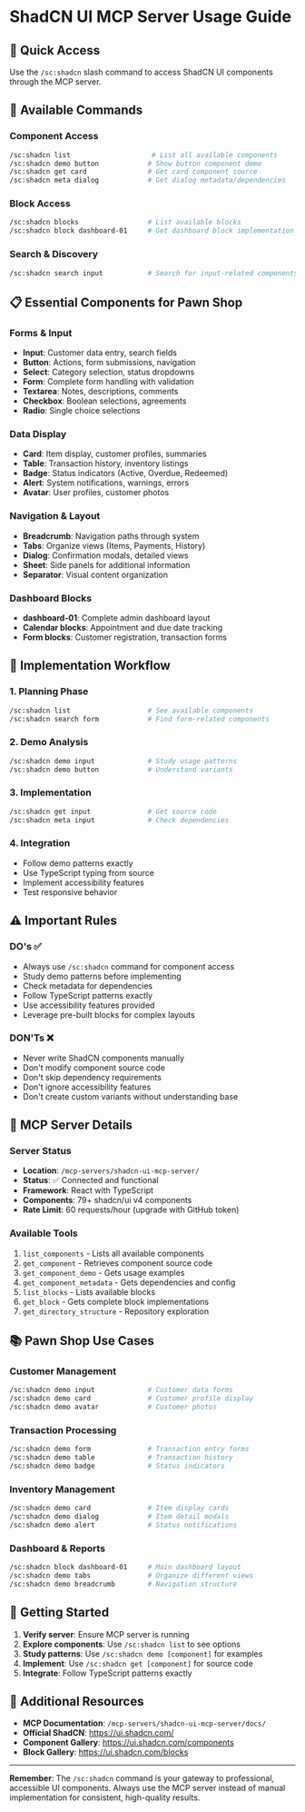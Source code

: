 # ShadCN UI MCP Server Usage Guide

## 🎯 Quick Access

Use the `/sc:shadcn` slash command to access ShadCN UI components through the MCP server.

## 🔧 Available Commands

### Component Access
```bash
/sc:shadcn list                    # List all available components
/sc:shadcn demo button            # Show button component demo
/sc:shadcn get card               # Get card component source
/sc:shadcn meta dialog            # Get dialog metadata/dependencies
```

### Block Access
```bash
/sc:shadcn blocks                 # List available blocks
/sc:shadcn block dashboard-01     # Get dashboard block implementation
```

### Search & Discovery
```bash
/sc:shadcn search input           # Search for input-related components
```

## 📋 Essential Components for Pawn Shop

### Forms & Input
- **Input**: Customer data entry, search fields
- **Button**: Actions, form submissions, navigation
- **Select**: Category selection, status dropdowns
- **Form**: Complete form handling with validation
- **Textarea**: Notes, descriptions, comments
- **Checkbox**: Boolean selections, agreements
- **Radio**: Single choice selections

### Data Display
- **Card**: Item display, customer profiles, summaries
- **Table**: Transaction history, inventory listings
- **Badge**: Status indicators (Active, Overdue, Redeemed)
- **Alert**: System notifications, warnings, errors
- **Avatar**: User profiles, customer photos

### Navigation & Layout
- **Breadcrumb**: Navigation paths through system
- **Tabs**: Organize views (Items, Payments, History)
- **Dialog**: Confirmation modals, detailed views
- **Sheet**: Side panels for additional information
- **Separator**: Visual content organization

### Dashboard Blocks
- **dashboard-01**: Complete admin dashboard layout
- **Calendar blocks**: Appointment and due date tracking
- **Form blocks**: Customer registration, transaction forms

## 🎨 Implementation Workflow

### 1. Planning Phase
```bash
/sc:shadcn list                   # See available components
/sc:shadcn search form            # Find form-related components
```

### 2. Demo Analysis
```bash
/sc:shadcn demo input             # Study usage patterns
/sc:shadcn demo button            # Understand variants
```

### 3. Implementation
```bash
/sc:shadcn get input              # Get source code
/sc:shadcn meta input             # Check dependencies
```

### 4. Integration
- Follow demo patterns exactly
- Use TypeScript typing from source
- Implement accessibility features
- Test responsive behavior

## ⚠️ Important Rules

### DO's ✅
- Always use `/sc:shadcn` command for component access
- Study demo patterns before implementing
- Check metadata for dependencies
- Follow TypeScript patterns exactly
- Use accessibility features provided
- Leverage pre-built blocks for complex layouts

### DON'Ts ❌
- Never write ShadCN components manually
- Don't modify component source code
- Don't skip dependency requirements
- Don't ignore accessibility features
- Don't create custom variants without understanding base

## 🔧 MCP Server Details

### Server Status
- **Location**: `/mcp-servers/shadcn-ui-mcp-server/`
- **Status**: ✅ Connected and functional
- **Framework**: React with TypeScript
- **Components**: 79+ shadcn/ui v4 components
- **Rate Limit**: 60 requests/hour (upgrade with GitHub token)

### Available Tools
1. `list_components` - Lists all available components
2. `get_component` - Retrieves component source code
3. `get_component_demo` - Gets usage examples
4. `get_component_metadata` - Gets dependencies and config
5. `list_blocks` - Lists available blocks
6. `get_block` - Gets complete block implementations
7. `get_directory_structure` - Repository exploration

## 📚 Pawn Shop Use Cases

### Customer Management
```bash
/sc:shadcn demo input             # Customer data forms
/sc:shadcn demo card              # Customer profile display
/sc:shadcn demo avatar            # Customer photos
```

### Transaction Processing
```bash
/sc:shadcn demo form              # Transaction entry forms
/sc:shadcn demo table             # Transaction history
/sc:shadcn demo badge             # Status indicators
```

### Inventory Management
```bash
/sc:shadcn demo card              # Item display cards
/sc:shadcn demo dialog            # Item detail modals
/sc:shadcn demo alert             # Status notifications
```

### Dashboard & Reports
```bash
/sc:shadcn block dashboard-01     # Main dashboard layout
/sc:shadcn demo tabs              # Organize different views
/sc:shadcn demo breadcrumb        # Navigation structure
```

## 🚀 Getting Started

1. **Verify server**: Ensure MCP server is running
2. **Explore components**: Use `/sc:shadcn list` to see options
3. **Study patterns**: Use `/sc:shadcn demo [component]` for examples
4. **Implement**: Use `/sc:shadcn get [component]` for source code
5. **Integrate**: Follow TypeScript patterns exactly

## 🔗 Additional Resources

- **MCP Documentation**: `/mcp-servers/shadcn-ui-mcp-server/docs/`
- **Official ShadCN**: https://ui.shadcn.com/
- **Component Gallery**: https://ui.shadcn.com/components
- **Block Gallery**: https://ui.shadcn.com/blocks

---

**Remember**: The `/sc:shadcn` command is your gateway to professional, accessible UI components. Always use the MCP server instead of manual implementation for consistent, high-quality results.